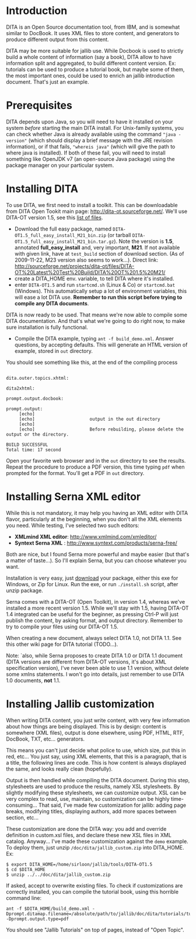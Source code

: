 # Introduction #

DITA is an Open Source documentation tool, from IBM, and is somewhat similar to DocBook. It uses XML files to store content, and generators to produce different output from this content.

DITA may be more suitable for jallib use. While Docbook is used to strictly build a whole content of information (say a book), DITA allow to have information split and aggregated, to build different content version. Ex: tutorials can be used to produce a tutorial book, but maybe some of them, the most important ones, could be used to enrich an jallib introduction document. That's just an example.

# Prerequisites #

DITA depends upon Java, so you will need to have it installed on your system _before_ starting the main DITA install.  For Unix-family systems, you can check whether Java is already available using the command `"java -version"` (which should display a brief message with the JRE revision information), or if that fails, `"whereis java"` (which will give the path to where java is installed).  If both of these fail, you will need to install something like OpenJDK v7 (an open-source Java package) using the package manager on your particular system.

# Installing DITA #

To use DITA, we first need to install a toolkit. This can be downloadable from DITA Open Tookit main page: http://dita-ot.sourceforge.net/. We'll use DITA-OT version 1.5, see this [list of files](http://dita-ot.sourceforge.net/).

  * Download the full easy package, named `DITA-OT1.5_full_easy_install_M21_bin.zip` (or tarball `DITA-OT1.5_full_easy_install_M21_bin.tar.gz`). Note the version is **1.5**, annotated **full\_easy\_install** and, very important, **M21**. If not available with given link, have at `test_build` section of download section. (As of 2009-11-22, M23 version also seems to work...). Direct link: http://sourceforge.net/projects/dita-ot/files/DITA-OT%20Latest%20Test%20Build/DITA%20OT%201.5%20M21/
  * create a DITA\_HOME env. variable, to tell DITA where it's installed.
  * enter `DITA-OT1.5` and run `startcmd.sh` (Linux & Co) or `startcmd.bat` (Windows). This automatically setup a lot of environment variables, this will ease a lot DITA use. **Remember to run this script before trying to compile any DITA documents**.

DITA is now ready to be used. That means we're now able to compile some DITA documentation. And that's what we're going to do right now, to make sure installation is fully functional.

  * Compile the DITA example, typing `ant -f build_demo.xml`. Answer questions, by accepting defaults. This will generate an HTML version of example, stored in `out` directory.

You should see something like this, at the end of the compiling process

```

dita.outer.topics.xhtml:

dita2xhtml:

prompt.output.docbook:

prompt.output:
     [echo]
     [echo]                     output in the out directory
     [echo]
     [echo]                     Before rebuilding, please delete the output or the directory.

BUILD SUCCESSFUL
Total time: 17 second
```

Open your favorite web browser and in the `out` directory to see the results. Repeat the procedure to produce a PDF version, this time typing `pdf` when prompted for the format. You'll get a PDF in `out` directory.



# Installing Serna XML editor #

While this is not mandatory, it may help you having an XML editor with DITA flavor, particularly at the beginning, when you don't all the XML elements you need. While testing, I've selected two such editors:

  * **XMLmind XML editor**: http://www.xmlmind.com/xmleditor/
  * **Syntext Serna XML** : http://www.syntext.com/products/serna-free/

Both are nice, but I found Serna more powerful and maybe easier (but that's a matter of taste...). So I'll explain Serna, but you can choose whatever you want.

Installation is very easy, just [download](http://www.syntext.com/downloads/serna-free/) your package, either this exe for Windows, or Zip for Linux. Run the exe, or run `./install.sh` script, after unzip package.

Serna comes with a DITA-OT (Open Toolkit), in version 1.4, whereas we've installed a more recent version 1.5. While we'll stay with 1.5, having DITA-OT 1.4 integrated can be useful for the beginner, as pressing Ctrl-P will just publish the content, by asking format, and output directory. Remember to try to compile your files using our DITA-OT 1.5.

When creating a new document, always select DITA 1.0, not DITA 1.1. See this other wiki page for DITA tutorial (TODO...).

Note: `also, while Serna proposes to create DITA 1.0 or DITA 1.1 document (DITA versions are different from DITA-OT versions, it's about XML specification version), I've never been able to use 1.1 version, without delete some xmlns statements. I won't go into details, just remember to use DITA 1.0 documents, **not** 1.1.


# Installing Jallib customization #

When writing DITA content, you just write content, with very few information about how things are being displayed. This is by design: content is somewhere (XML files), output is done elsewhere, using PDF, HTML, RTF, DocBook, TXT, etc... generators.

This means you can't just decide what police to use, which size, put this in red, etc... You just say, using XML elements, that this is a paragraph, that is a title, the following lines are code. This is how content is always displayed the same, and looks really clean (hopefully).

Output is then handled while compiling the DITA document. During this step, stylesheets are used to produce the results, namely XSL stylesheets. By slightly modifying these stylesheets, we can customize output. XSL can be very complex to read, use, maintain, so customization can be highly time-consuming... That said, I've made few customization for jallib: adding page breaks, modifying titles, displaying authors, add more spaces between section, etc...

These customization are done the DITA way: you add and override definition in custom.xsl files, and declare these new XSL files in XML catalog. Anyway... I've made these customization against the `demo` example. To deploy them, just unzip `/doc/dita/jallib_custom.zip` into DITA\_HOME. Ex:

```
$ export DITA_HOME=/home/sirloon/jallib/tools/DITA-OT1.5
$ cd $DITA_HOME
$ unzip ../../doc/dita/jallib_custom.zip
```

If asked, accept to overwrite existing files. To check if customizations are correctly installed, you can compile the tutorial book, using this horrible command line:

```
ant -f $DITA_HOME/build_demo.xml -Dprompt.ditamap.filename=/absolute/path/to/jallib/doc/dita/tutorials/tutorials.ditamap -Dprompt.output.type=pdf
```

You should see "Jallib Tutorials" on top of pages, instead of "Open Topic".